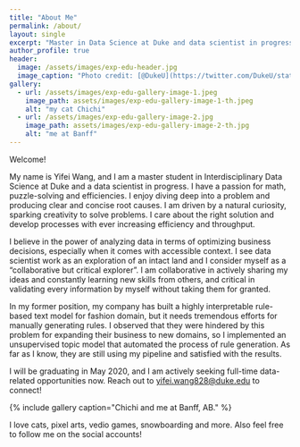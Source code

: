```yaml
---
title: "About Me"
permalink: /about/
layout: single
excerpt: "Master in Data Science at Duke and data scientist in progress."
author_profile: true
header:
  image: /assets/images/exp-edu-header.jpg
  image_caption: "Photo credit: [@DukeU](https://twitter.com/DukeU/status/1100063345045094401)"
gallery:
  - url: /assets/images/exp-edu-gallery-image-1.jpeg
    image_path: assets/images/exp-edu-gallery-image-1-th.jpeg
    alt: "my cat Chichi"
  - url: /assets/images/exp-edu-gallery-image-2.jpg
    image_path: assets/images/exp-edu-gallery-image-2-th.jpg
    alt: "me at Banff"
---
```




Welcome!

My name is Yifei Wang, and I am a master student in Interdisciplinary Data Science at Duke and a data scientist in progress. I have a passion for math, puzzle-solving and efficiencies. I enjoy diving deep into a problem and producing clear and concise root causes. I am driven by a natural curiosity, sparking creativity to solve problems. I care about the right solution and develop processes with ever increasing efficiency and throughput.

I believe in the power of analyzing data in terms of optimizing business decisions, especially when it comes with accessible context. I see data scientist work as an exploration of an intact land and I consider myself as a “collaborative but critical explorer”. I am collaborative in actively sharing my ideas and constantly learning new skills from others, and critical in validating every information by myself without taking them for granted.

In my former position, my company has built a highly interpretable rule-based text model for fashion domain, but it needs tremendous efforts for manually generating rules. I observed that they were hindered by this problem for expanding their business to new domains, so I implemented an unsupervised topic model that automated the process of rule generation. As far as I know, they are still using my pipeline and satisfied with the results.

I will be graduating in May 2020, and I am actively seeking full-time data-related opportunities now. Reach out to [yifei.wang828@duke.edu](mailto:yifei.wang828@duke.edu) to connect!

{% include gallery caption="Chichi and me at Banff, AB." %}

I love cats, pixel arts, vedio games, snowboarding and more. Also feel free to follow me on the social accounts!

[XXX1]: # (producing meaningful outcomes, talking to non-tech people, illustrating my point of views, ...)

[//]: # (Data is like the treasure buried deep down under a huge hill. Context of the data, however, is like the geographical features of the hill. Only with the fully understanding of the context, can miners/data-scientists choose the right tools, build the plans and dig out the treasure.)
